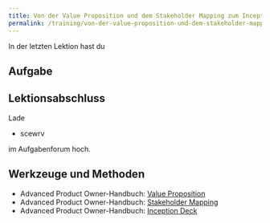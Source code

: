 ```yaml
---
title: Von der Value Proposition und dem Stakeholder Mapping zum Inception Deck
permalink: /training/von-der-value-proposition-und-dem-stakeholder-mapping-zum-inception-deck/
---
```


In der letzten Lektion hast du 

## Aufgabe



## Lektionsabschluss
Lade

* scewrv

im Aufgabenforum hoch.



## Werkzeuge und Methoden

* Advanced Product Owner-Handbuch: [Value Proposition][1]
* Advanced Product Owner-Handbuch: [Stakeholder Mapping][2]
* Advanced Product Owner-Handbuch: [Inception Deck][3]

[1]:	https://manual.advancedproductowner.com/value-proposition/
[2]:	https://manual.advancedproductowner.com/stakeholder-mapping/
[3]:	https://manual.advancedproductowner.com/inception-deck/
